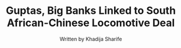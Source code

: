 ---
name: gupta-locomotive
image: locomotive.jpg
title: "Guptas, Big Banks Linked to South African-Chinese Locomotive Deal"
subtitle: "Written by Khadija Sharife"
summary: "Nedbank facilitated laundering of more than $100 million from South Africa’s state-owned freight company, Transnet to Gupta-linked shell companies. Analysing more than 10 000 transactions, the data shows how money was laundered from South Africa to China and then, via Hong Kong, to accounts globally."
meta: "This story was published by OCCRP using publicly accessible sources, sourced information from two banks, and the Guptaleaks."
attribution: "Trust Africa supported this project."
external-url: https://www.occrp.org/en/28-ccwatch/cc-watch-indepth/7257-guptas-big-banks-linked-to-south-african-chinese-locomotive-deal
series: banking
user:
- tag: "OCCRP"
- tag: "trustafrica"
hashtag:
- tag: "GuptaLeaks"
- tag: "StateCaptureBanksters"
---